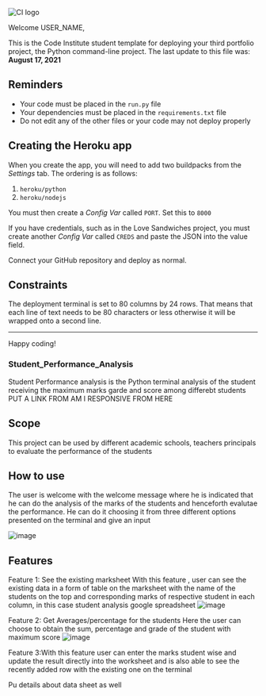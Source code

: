 ![CI logo](https://codeinstitute.s3.amazonaws.com/fullstack/ci_logo_small.png)

Welcome USER_NAME,

This is the Code Institute student template for deploying your third portfolio project, the Python command-line project. The last update to this file was: **August 17, 2021**

## Reminders

* Your code must be placed in the `run.py` file
* Your dependencies must be placed in the `requirements.txt` file
* Do not edit any of the other files or your code may not deploy properly

## Creating the Heroku app

When you create the app, you will need to add two buildpacks from the _Settings_ tab. The ordering is as follows:

1. `heroku/python`
2. `heroku/nodejs`

You must then create a _Config Var_ called `PORT`. Set this to `8000`

If you have credentials, such as in the Love Sandwiches project, you must create another _Config Var_ called `CREDS` and paste the JSON into the value field.

Connect your GitHub repository and deploy as normal.

## Constraints

The deployment terminal is set to 80 columns by 24 rows. That means that each line of text needs to be 80 characters or less otherwise it will be wrapped onto a second line.

-----
Happy coding!

### Student_Performance_Analysis

Student Performance analysis is the Python terminal analysis of the student receiving the maximum marks garde and score among differebt students
PUT A LINK FROM AM I RESPONSIVE FROM HERE
## Scope
This project can be used by different academic schools, teachers principals to evaluate the performance of the students

## How to use
The user is welcome with the welcome message where he is indicated that he can do the analysis of the marks of the students and henceforth evalutae the performance. He can do it choosing it from three different options presented on the terminal and give an input

![image](https://user-images.githubusercontent.com/63474017/185102272-668f7a70-b2aa-44ba-a207-655d3cb1132e.png)

## Features

Feature 1: See the existing marksheet
With this feature , user can see the existing data in a form of table on the marksheet with the name of the students on the top and corresponding marks of respective student in each column, in this case student analysis google spreadsheet
![image](https://user-images.githubusercontent.com/63474017/185103022-162bf476-6202-4627-bef3-7879613e4ea9.png)

Feature 2: Get Averages/percentage for the students 
Here the user can choose to obtain the sum, percentage and grade of the student with maximum score
![image](https://user-images.githubusercontent.com/63474017/185103371-dc1676cd-80e5-45d6-a90f-437f7395f8c6.png)

Feature 3:With this feature user can enter the marks student wise and update the result directly into the worksheet and is also able to see the recently added row with the existing one on the terminal






Pu details about data sheet as well

